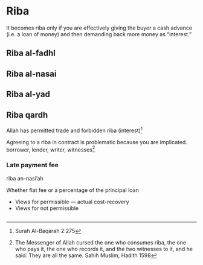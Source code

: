 # Riba

It becomes riba only if you are effectively giving the buyer a cash advance (i.e. a loan of money) and then demanding back more money as “interest.”




## Riba al-fadhl

## Riba al-nasai

## Riba al-yad

## Riba qardh

Allah has permitted trade and forbidden riba (interest)[^1]

Agreeing to a riba in contract is problematic because you are implicated. borrower, lender, writer, witnesses[^3]

### Late payment fee

riba an-nasi’ah

Whether flat fee or a percentage of the principal loan

* Views for permissible — actual cost-recovery
* Views for not permissible 

~~~admonish hint title="Interest vs. different pricing"

~~~


[^1]: Surah Al-Baqarah 2:275

[^2]: Gold for gold, silver for silver, wheat for wheat, barley for barley, dates for dates, salt for salt — equal for equal, same for same, hand to hand. If they differ, then sell as you wish, provided it is hand to hand. (Sahih Muslim 1587, also in Bukhari)

[^3]: The Messenger of Allah cursed the one who consumes riba, the one who pays it, the one who records it, and the two witnesses to it, and he said: They are all the same.
Sahih Muslim, Hadith 1598
